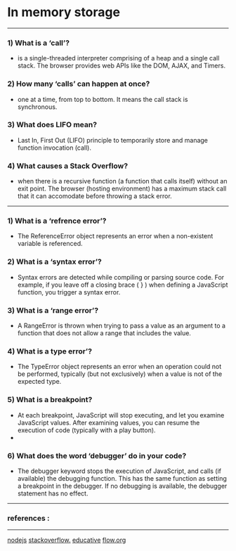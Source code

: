 # In memory storage

---

### 1) What is a ‘call’?
- is a single-threaded interpreter comprising of a heap and a single call stack. The browser provides web APIs like the DOM, AJAX, and Timers.

### 2) How many ‘calls’ can happen at once?
-  one at a time, from top to bottom. It means the call stack is synchronous.

### 3) What does LIFO mean?
- Last In, First Out (LIFO) principle to temporarily store and manage function invocation (call).



    
 
### 4) What causes a Stack Overflow?
- when there is a recursive function (a function that calls itself) without an exit point. The browser (hosting environment) has a maximum stack call that it can accomodate before throwing a stack error.





--- 
### 1) What is a ‘refrence error’?

-  The ReferenceError object represents an error when a non-existent variable is referenced.




### 2) What is a ‘syntax error’?
- Syntax errors are detected while compiling or parsing source code. For example, if you leave off a closing brace ( } ) when defining a JavaScript function, you trigger a syntax error.
 

 
### 3) What is a ‘range error’?
- A RangeError is thrown when trying to pass a value as an argument to a function that does not allow a range that includes the value. 

### 4) What is a type error’?

- The TypeError object represents an error when an operation could not be performed, typically (but not exclusively) when a value is not of the expected type.

### 5) What is a breakpoint?
- At each breakpoint, JavaScript will stop executing, and let you examine JavaScript values. After examining values, you can resume the execution of code (typically with a play button).
- 


### 6) What does the word ‘debugger’ do in your code?
- The debugger keyword stops the execution of JavaScript, and calls (if available) the debugging function. This has the same function as setting a breakpoint in the debugger. If no debugging is available, the debugger statement has no effect.
---
### references :
---
[nodejs](https://nodejs.dev/learn)
[stackoverflow.](https://stackoverflow.com)
[educative](https://www.educative.io)
[flow.org](https://flow.org/en/docs/react/components/)